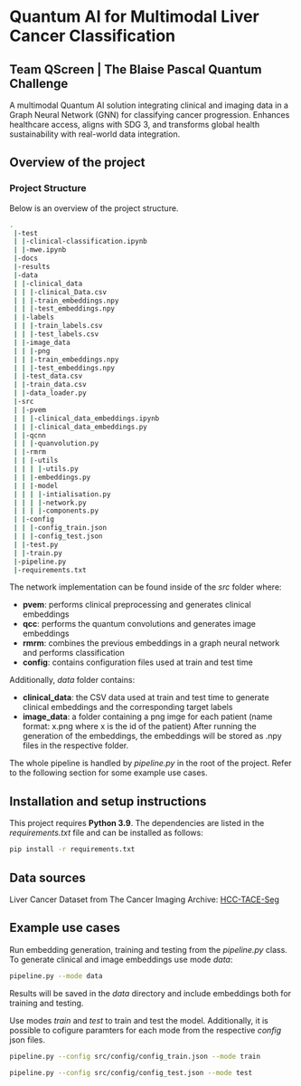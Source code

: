 # Quantum AI for Multimodal Liver Cancer Classification
## Team QScreen | The Blaise Pascal Quantum Challenge

A multimodal Quantum AI solution integrating clinical and imaging data in a Graph Neural Network (GNN) for classifying cancer progression. Enhances healthcare access, aligns with SDG 3, and transforms global health sustainability with real-world data integration.

## Overview of the project
### Project Structure
Below is an overview of the project structure. 

```sh
.
 |-test
 | |-clinical-classification.ipynb
 | |-mwe.ipynb
 |-docs
 |-results
 |-data
 | |-clinical_data
 | | |-clinical_Data.csv
 | | |-train_embeddings.npy
 | | |-test_embeddings.npy
 | |-labels
 | | |-train_labels.csv
 | | |-test_labels.csv
 | |-image_data
 | | |-png
 | | |-train_embeddings.npy
 | | |-test_embeddings.npy
 | |-test_data.csv
 | |-train_data.csv
 | |-data_loader.py
 |-src
 | |-pvem
 | | |-clinical_data_embeddings.ipynb
 | | |-clinical_data_embeddings.py
 | |-qcnn
 | | |-quanvolution.py
 | |-rmrm
 | | |-utils
 | | | |-utils.py
 | | |-embeddings.py
 | | |-model
 | | | |-intialisation.py
 | | | |-network.py
 | | | |-components.py
 | |-config
 | | |-config_train.json
 | | |-config_test.json
 | |-test.py
 | |-train.py
 |-pipeline.py
 |-requirements.txt
```

The network implementation can be found inside of the _src_ folder where: 
- **pvem**: performs clinical preprocessing and generates clinical embeddings
- **qcc**: performs the quantum convolutions and generates image embeddings
- **rmrm**: combines the previous embeddings in a graph neural network and performs classification
- **config**: contains configuration files used at train and test time

Additionally, _data_ folder contains: 
- **clinical_data**: the CSV data used at train and test time to generate clinical embeddings and the corresponding target labels 
- **image_data**: a folder containing a png imge for each patient (name format: x.png where x is the id of the patient)
After running the generation of the embeddings, the embeddings will be stored as .npy files in the respective folder.

The whole pipeline is handled by _pipeline.py_ in the root of the project. Refer to the following section for some example use cases.

## Installation and setup instructions
This project requires **Python 3.9**. The dependencies are listed in the _requirements.txt_ file and can be installed as follows:

```sh
pip install -r requirements.txt
```

## Data sources

Liver Cancer Dataset from The Cancer Imaging Archive: <a href="https://doi.org/10.7937/TCIA.5FNA-0924" target="_blank">HCC-TACE-Seg</a>

## Example use cases
Run embedding generation, training and testing from the _pipeline.py_ class. 
To generate clinical and image embeddings use mode _data_:

```sh
pipeline.py --mode data
```
Results will be saved in the _data_ directory and include embeddings both for training and testing.

Use modes _train_ and _test_ to train and test the model. Additionally, it is possible to cofigure paramters for each mode from the respective _config_ json files.

```sh
pipeline.py --config src/config/config_train.json --mode train
```

```sh
pipeline.py --config src/config/config_test.json --mode test
```

